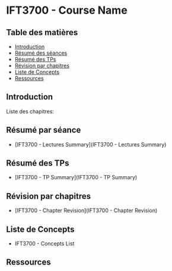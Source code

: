 # IFT3700 - Course Name

## Table des matières

- [Introduction](#introduction)
- [Résumé des séances](#résumé-séances)
- [Résumé des TPs](#résumé-tps)
- [Révision par chapitres](#revision)
- [Liste de Concepts](#concepts)
- [Ressources](#ressources)

## Introduction

Liste des chapitres:

## Résumé par séance

- [IFT3700 - Lectures Summary](IFT3700 - Lectures Summary)

## Résumé des TPs

- [IFT3700 - TP Summary](IFT3700 - TP Summary)

## Révision par chapitres

- [IFT3700 - Chapter Revision](IFT3700 - Chapter Revision)

## Liste de Concepts

- IFT3700 - Concepts List

## Ressources
